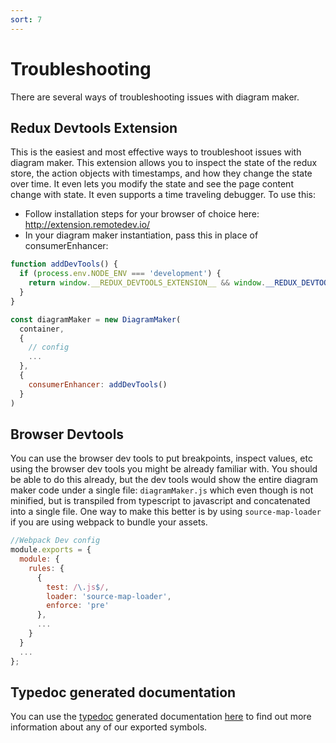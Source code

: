 ```yaml
---
sort: 7
---
```


# Troubleshooting
There are several ways of troubleshooting issues with diagram maker.

## Redux Devtools Extension
This is the easiest and most effective ways to troubleshoot issues with diagram maker. This extension allows you to inspect the state of the redux store, the action objects with timestamps, and how they change the state over time. It even lets you modify the state and see the page content change with state. It even supports a time traveling debugger. To use this:
* Follow installation steps for your browser of choice here: http://extension.remotedev.io/
* In your diagram maker instantiation, pass this in place of consumerEnhancer:

```javascript
function addDevTools() {
  if (process.env.NODE_ENV === 'development') {
    return window.__REDUX_DEVTOOLS_EXTENSION__ && window.__REDUX_DEVTOOLS_EXTENSION__();
  }
}

const diagramMaker = new DiagramMaker(
  container,
  {
    // config
    ...
  },
  {
    consumerEnhancer: addDevTools()
  }
)
```

## Browser Devtools
You can use the browser dev tools to put breakpoints, inspect values, etc using the browser dev tools you might be already familiar with. You should be able to do this already, but the dev tools would show the entire diagram maker code under a single file: `diagramMaker.js` which even though is not minified, but is transpiled from typescript to javascript and concatenated into a single file. One way to make this better is by using `source-map-loader` if you are using webpack to bundle your assets.

```javascript
//Webpack Dev config
module.exports = {
  module: {
    rules: {
      {
        test: /\.js$/,
        loader: 'source-map-loader',
        enforce: 'pre'
      },
      ...
    }
  }
  ...
};
```

## Typedoc generated documentation
You can use the [typedoc](http://typedoc.org/) generated documentation [here](/typedoc/globals.html) to find out more information about any of our exported symbols.
